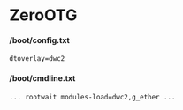 # ZeroOTG

#### /boot/config.txt
```
dtoverlay=dwc2
```

#### /boot/cmdline.txt
```
... rootwait modules-load=dwc2,g_ether ...
```
